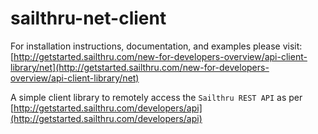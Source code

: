 sailthru-net-client
====================

For installation instructions, documentation, and examples please visit: [http://getstarted.sailthru.com/new-for-developers-overview/api-client-library/net](http://getstarted.sailthru.com/new-for-developers-overview/api-client-library/net)

A simple client library to remotely access the `Sailthru REST API` as per [http://getstarted.sailthru.com/developers/api](http://getstarted.sailthru.com/developers/api)
